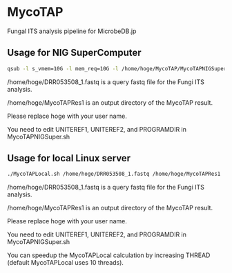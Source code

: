# MycoTAP
Fungal ITS analysis pipeline for MicrobeDB.jp

## Usage for NIG SuperComputer

```bash
qsub -l s_vmem=10G -l mem_req=10G -l /home/hoge/MycoTAP/MycoTAPNIGSuper.sh /home/hoge/DRR053508_1.fastq /home/hoge/MycoTAPRes1
```
/home/hoge/DRR053508_1.fastq is a query fastq file for the Fungi ITS analysis.

/home/hoge/MycoTAPRes1 is an output directory of the MycoTAP result.

Please replace hoge with your user name.

You need to edit UNITEREF1, UNITEREF2, and PROGRAMDIR in MycoTAPNIGSuper.sh 

## Usage for local Linux server

```bash
./MycoTAPLocal.sh /home/hoge/DRR053508_1.fastq /home/hoge/MycoTAPRes1
```
/home/hoge/DRR053508_1.fastq is a query fastq file for the Fungi ITS analysis.

/home/hoge/MycoTAPRes1 is an output directory of the MycoTAP result.

Please replace hoge with your user name.

You need to edit UNITEREF1, UNITEREF2, and PROGRAMDIR in MycoTAPNIGSuper.sh 

You can speedup the MycoTAPLocal calculation by increasing THREAD (default MycoTAPLocal uses 10 threads).
